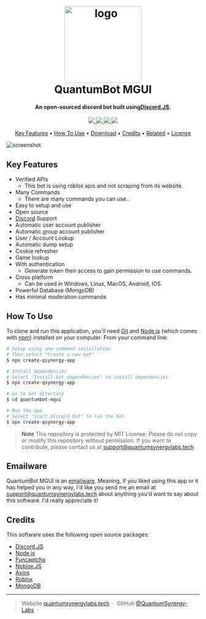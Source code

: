 
<h1 align="center">
  <br>
  <a href="https://github.com/QuantumSynergy-Labs/QuantumBot-MGUI"><img src="https://github.com/QuantumSynergy-Labs.png" alt="logo" width="200"></a>
  <br>
  QuantumBot MGUI
  <br>
</h1>

<h4 align="center">An open-sourced discord bot built using<a href="https://djs.org" target="_blank">Discord.JS</a>.</h4>

<p align="center">
 <a href="https://github.com/QuantumSynergy-Labs/QuantumBot-MGUI">
  <img src="https://img.shields.io/badge/MongoDB-%234ea94b.svg?style=for-the-badge&logo=mongodb&logoColor=white">
 </a>
  <a href="https://github.com/QuantumSynergy-Labs/QuantumBot-MGUI">
   <img src="https://img.shields.io/badge/Canva-%2300C4CC.svg?style=for-the-badge&logo=Canva&logoColor=white">
  </a>
  <a href="https://nodejs.org">
    <img src="https://img.shields.io/badge/node.js-6DA55F?style=for-the-badge&logo=node.js&logoColor=white">
  </a>
<a href="https://bmc.link/notcarlrdev">
    <img src="https://img.shields.io/badge/Buy%20Me%20a%20Coffee-ffdd00?style=for-the-badge&logo=buy-me-a-coffee&logoColor=black">
  </a>
</p>

<p align="center">
  <a href="#key-features">Key Features</a> •
  <a href="#how-to-use">How To Use</a> •
  <a href="#download">Download</a> •
  <a href="#credits">Credits</a> •
  <a href="#related">Related</a> •
  <a href="#license">License</a>
</p>

![screenshot](https://raw.githubusercontent.com/notcarlrdev/CarlR-MGUI/master/images/image.png?token=GHSAT0AAAAAACCW4Z4OXESALSS4BEAITZV2ZD3NCKQ)

## Key Features

* Verified APIs
  - This bot is using roblox apis and not scraping from its website.
* Many Commands
  - There are many commands you can use..
* Easy to setup and use  
* Open source
* [Discord](https://support.quantumsynergylabs.tech) Support
* Automatic user account publisher
* Automatic group account publisher
* User / Account Lookup
* Automatic dump setup
* Cookie refresher
* Game lookup
* With authentication
  - Generate token then access to gain permission to use commands.
* Cross platform
  - Can be used in Windows, Linux, MacOS, Android, IOS.
* Powerful Database (MongoDB)
* Has minimal moderation commands

## How To Use

To clone and run this application, you'll need [Git](https://git-scm.com) and [Node.js](https://nodejs.org/en/download/) (which comes with [npm](http://npmjs.com)) installed on your computer. From your command line:

```bash
# Setup using one-command installation
# Then select "Create a new bot"
$ npx create-qsynergy-app 

# Install dependencies 
# Select "Install bot dependencies" to install dependencies
$ npx create-qsynergy-app

# Go to bot directory
$ cd quantumbot-mgui

# Run the app
# Select "Start discord bot" to run the bot
$ npx create-qsynergy-app
```

> **Note**
> This repository is protected by MIT License. Please do not copy or modify this repository without permission. If you want to contribute, please contact us at <support@quantumsynergylabs.tech>

## Emailware

QuantumBot MGUI is an [emailware](https://en.wiktionary.org/wiki/emailware). Meaning, if you liked using this app or it has helped you in any way, I'd like you send me an email at <support@quantumsynergylabs.tech> about anything you'd want to say about this software. I'd really appreciate it!

## Credits

This software uses the following open source packages:

- [Discord.JS](http://djs.org/)
- [Node.js](https://nodejs.org/)
- [Funcaptcha](https://github.com/noahcoolboy/funcaptcha)
- [Noblox.JS](https://github.com/noblox/noblox.js)
- [Axios](https://github.com/axios/axios)
- [Roblox](https://roblox.con/)
- [MongoDB](https://mongodb.com/)

---

> Website [quantumsynergylabs.tech](https://quantumsynergylabs.tech) &nbsp;&middot;&nbsp;
> GitHub [@QuantumSynergy-Labs](https://github.com/QuantumSynergy-Labs) &nbsp;&middot;&nbsp;